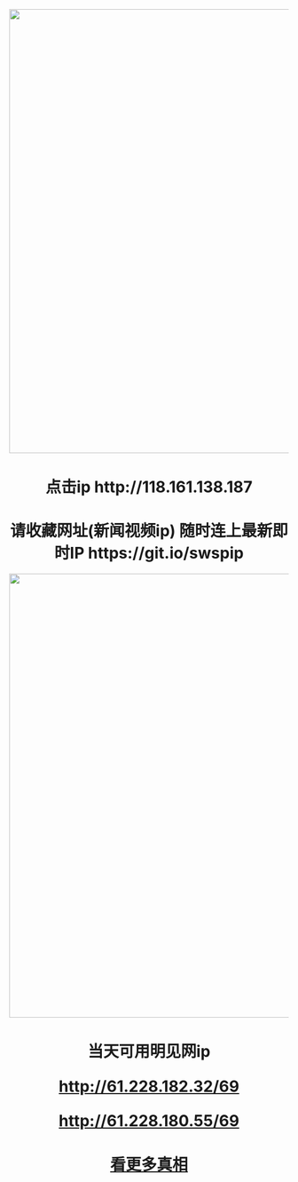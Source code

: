 <div align="center"><a href="http://118.161.138.187"><IMG SRC="https://github.com/gofanben/gm/blob/master/img-2/swspip.jpg" width=800></a>
<h1>点击ip http://118.161.138.187</h1>
 
<h1>请收藏网址(新闻视频ip)  随时连上最新即时IP
https://git.io/swspip</h1>


<div align="center"><a href="http://61.228.182.32/69"><IMG SRC="https://github.com/gofanben/gm/blob/master/img-2/minjen.jpg" width=800></a>
<h1>当天可用明见网ip 

http://61.228.182.32/69

http://61.228.180.55/69</h1>
 
<div align=center><h1><a href=https://git.io/souye>看更多真相</h1></a></div>
